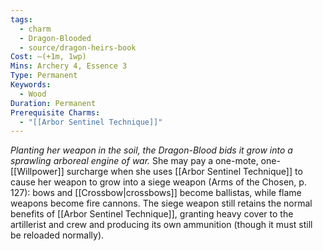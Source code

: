 ```yaml
---
tags:
  - charm
  - Dragon-Blooded
  - source/dragon-heirs-book
Cost: —(+1m, 1wp)
Mins: Archery 4, Essence 3
Type: Permanent
Keywords:
  - Wood
Duration: Permanent
Prerequisite Charms:
  - "[[Arbor Sentinel Technique]]"
---
```

*Planting her weapon in the soil, the Dragon-Blood bids it grow into a sprawling arboreal engine of war.*
She may pay a one-mote, one-[[Willpower]] surcharge when she uses [[Arbor Sentinel Technique]] to cause her weapon to grow into a siege weapon (Arms of the Chosen, p. 127): bows and [[Crossbow|crossbows]] become ballistas, while flame weapons become fire cannons. The siege weapon still retains the normal benefits of [[Arbor Sentinel Technique]], granting heavy cover to the artillerist and crew and producing its own ammunition (though it must still be reloaded normally).